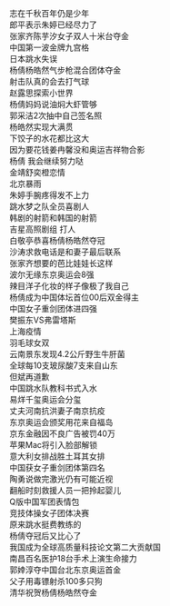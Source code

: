 志在千秋百年仍是少年  
郎平表示朱婷已经尽力了  
张家齐陈芋汐女子双人十米台夺金  
中国第一波金牌九宫格  
日本跳水失误  
杨倩杨皓然气步枪混合团体夺金  
射击队真的会去打气球  
赵露思探索小世界  
杨倩妈妈说油焖大虾管够  
郭采洁2次抽中自己签名照  
杨皓然实现大满贯  
下饺子的水花都比这大  
因为要花钱姜冉馨没和奥运吉祥物合影  
杨倩 我会继续努力哒  
金靖舒奕橙恋情  
北京暴雨  
朱婷手腕疼得发不上力  
跳水梦之队全员喜剧人  
韩剧的射箭和韩国的射箭  
吉星高照剧组 打人  
白敬亭恭喜杨倩杨皓然夺冠  
沙涛求救电话是和妻子最后联系  
张家齐想要的芭比娃娃长这样  
波尔无缘东京奥运会8强  
辣目洋子化妆的样子像极了我自己  
杨倩成为中国体坛首位00后双金得主  
中国女子重剑团体进四强  
樊振东VS弗雷塔斯  
上海疫情  
羽毛球女双  
云南景东发现4.2公斤野生牛肝菌  
全球每10支玻尿酸7支来自山东  
但斌再道歉  
中国跳水队教科书式入水  
易烊千玺奥运会分玺  
丈夫河南抗洪妻子南京抗疫  
东京奥运会颁奖用花来自福岛  
京东金融因不良广告被罚40万  
苹果Mac将引入脸部解锁  
意大利女排战胜土耳其女排  
中国获女子重剑团体第四名  
陶勇说做完激光仍有可能近视  
翻船时刻救援人员一把拎起婴儿  
Q版中国军团表情包  
竞技体操女子团体决赛  
原来跳水挺费教练的  
杨倩夺冠后又比心了  
我国成为全球高质量科技论文第二大贡献国  
南昌百名医护18台手术上演生命接力  
郭婞淳夺中国台北东京奥运首金  
父子用毒镖射杀100多只狗  
清华祝贺杨倩杨皓然夺金  
